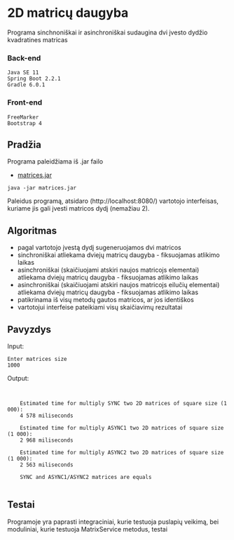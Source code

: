 # 2D matricų daugyba

Programa sinchnoniškai ir asinchroniškai sudaugina dvi įvesto dydžio kvadratines matricas 

### Back-end 
```
Java SE 11 
Spring Boot 2.2.1
Gradle 6.0.1

```
### Front-end 
```
FreeMarker
Bootstrap 4

```
## Pradžia
Programa paleidžiama iš .jar failo
* [matrices.jar](https://github.com/SergejJerma/2d-matrices-multiplication-Sync-Async/blob/master/multiply-2D-matrices/matrices.jar) 
```
java -jar matrices.jar
```
Paleidus programą, atsidaro (http://localhost:8080/) vartotojo interfeisas, kuriame jis gali įvesti matricos dydį (nemažiau 2). 

## Algoritmas
* pagal vartotojo įvestą dydį sugeneruojamos dvi matricos
* sinchroniškai atliekama dviejų matricų daugyba - fiksuojamas atlikimo laikas
* asinchroniškai (skaičiuojami atskiri naujos matricojs elementai) atliekama dviejų matricų daugyba - fiksuojamas atlikimo laikas
* asinchroniškai (skaičiuojami atskiri naujos matricojs eilučių elementai) atliekama dviejų matricų daugyba - fiksuojamas atlikimo laikas
* patikrinama iš visų metodų gautos matricos, ar jos identiškos
* vartotojui interfeise pateikiami visų skaičiavimų rezultatai

## Pavyzdys
Input:
```
Enter matrices size
1000
```
Output:
```


    Estimated time for multiply SYNC two 2D matrices of square size (1 000):
    4 578 miliseconds

    Estimated time for multiply ASYNC1 two 2D matrices of square size (1 000):
    2 968 miliseconds

    Estimated time for multiply ASYNC2 two 2D matrices of square size (1 000):
    2 563 miliseconds

    SYNC and ASYNC1/ASYNC2 matrices are equals


```
## Testai

Programoje yra paprasti integraciniai, kurie testuoja puslapių veikimą, bei moduliniai, kurie testuoja MatrixService metodus, testai



